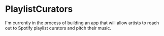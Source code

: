 # PlaylistCurators

I'm currently in the process of building an app that will allow artists to reach out to Spotify playlist curators and pitch their music.
